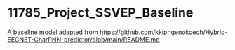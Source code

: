 # 11785_Project_SSVEP_Baseline
A baseline model adapted from https://github.com/kkipngenokoech/Hybrid-EEGNET-CharRNN-predictor/blob/main/README.md
